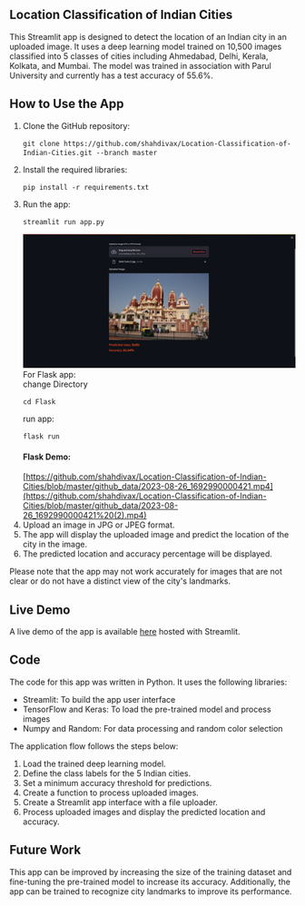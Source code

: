 ## Location Classification of Indian Cities

This Streamlit app is designed to detect the location of an Indian city in an uploaded image. It uses a deep learning model trained on 10,500 images classified into 5 classes of cities including Ahmedabad, Delhi, Kerala, Kolkata, and Mumbai. The model was trained in association with Parul University and currently has a test accuracy of 55.6%.

## How to Use the App
1. Clone the GitHub repository:
   ```
   git clone https://github.com/shahdivax/Location-Classification-of-Indian-Cities.git --branch master
   ```
2. Install the required libraries:
   ```
   pip install -r requirements.txt
   ```
3. Run the app:
   ```
   streamlit run app.py
   ```
   ![image](https://github.com/shahdivax/Location-Classification-of-Indian-Cities/blob/master/github_data/streamlitimg.png)
   For Flask app:<br>
   change Directory
   ```
   cd Flask
   ```
   run app:
   ```
   flask run
   ```
   #### Flask Demo:
   [https://github.com/shahdivax/Location-Classification-of-Indian-Cities/blob/master/github_data/2023-08-26_1692990000421.mp4](https://github.com/shahdivax/Location-Classification-of-Indian-Cities/blob/master/github_data/2023-08-26_1692990000421%20(2).mp4)
   <br>
5. Upload an image in JPG or JPEG format.
6. The app will display the uploaded image and predict the location of the city in the image.
7. The predicted location and accuracy percentage will be displayed.

Please note that the app may not work accurately for images that are not clear or do not have a distinct view of the city's landmarks.

## Live Demo
A live demo of the app is available [here](https://location-classification-of-indian-cities.streamlit.app/) hosted with Streamlit.

## Code
The code for this app was written in Python. It uses the following libraries:
* Streamlit: To build the app user interface
* TensorFlow and Keras: To load the pre-trained model and process images
* Numpy and Random: For data processing and random color selection

The application flow follows the steps below:
1. Load the trained deep learning model.
2. Define the class labels for the 5 Indian cities.
3. Set a minimum accuracy threshold for predictions.
4. Create a function to process uploaded images.
5. Create a Streamlit app interface with a file uploader.
6. Process uploaded images and display the predicted location and accuracy.

## Future Work
This app can be improved by increasing the size of the training dataset and fine-tuning the pre-trained model to increase its accuracy. Additionally, the app can be trained to recognize city landmarks to improve its performance.
